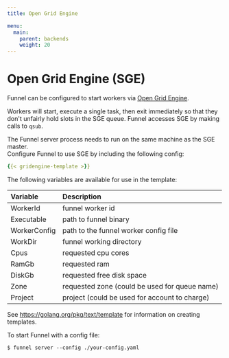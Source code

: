```yaml
---
title: Open Grid Engine

menu:
  main:
    parent: backends
    weight: 20
---
```


# Open Grid Engine (SGE)

Funnel can be configured to start workers via [Open Grid Engine][sge].  

Workers will start, execute a single task, then exit immediately so that they don't
unfairly hold slots in the SGE queue. Funnel accesses SGE by making calls
to `qsub`.

The Funnel server process needs to run on the same machine as the SGE master.  
Configure Funnel to use SGE by including the following config:

```YAML
{{< gridengine-template >}}
```

The following variables are available for use in the template:

| Variable    |  Description |
|:------------|:-------------|
|WorkerId     |  funnel worker id |
|Executable   |  path to funnel binary |
|WorkerConfig |  path to the funnel worker config file |
|WorkDir      |  funnel working directory |
|Cpus         |  requested cpu cores |
|RamGb        | requested ram |
|DiskGb       | requested free disk space |
|Zone         | requested zone (could be used for queue name) |
|Project      | project (could be used for account to charge) |

See https://golang.org/pkg/text/template for information on creating templates.

To start Funnel with a config file:
```shell
$ funnel server --config ./your-config.yaml
```

[sge]: http://gridscheduler.sourceforge.net/documentation.html
